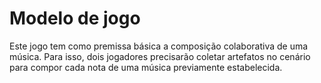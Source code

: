 # Modelo de jogo

Este jogo tem como premissa básica a composição colaborativa de uma música. Para isso, dois jogadores precisarão coletar artefatos no cenário para compor cada nota de uma música previamente estabelecida.

